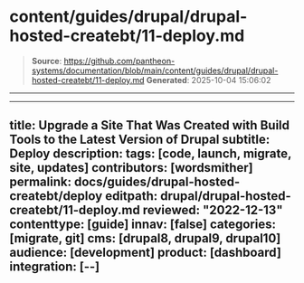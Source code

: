 # content/guides/drupal/drupal-hosted-createbt/11-deploy.md

> **Source**: https://github.com/pantheon-systems/documentation/blob/main/content/guides/drupal/drupal-hosted-createbt/11-deploy.md
> **Generated**: 2025-10-04 15:06:02

---

---
title: Upgrade a Site That Was Created with Build Tools to the Latest Version of Drupal
subtitle: Deploy
description: 
tags: [code, launch, migrate, site, updates]
contributors: [wordsmither]
permalink: docs/guides/drupal-hosted-createbt/deploy
editpath: drupal/drupal-hosted-createbt/11-deploy.md
reviewed: "2022-12-13"
contenttype: [guide]
innav: [false]
categories: [migrate, git]
cms: [drupal8, drupal9, drupal10]
audience: [development]
product: [dashboard]
integration: [--]
---

<Partial file="drupal/deploy-live.md" />
